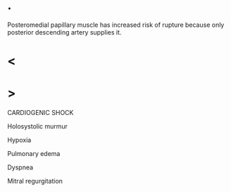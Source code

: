# .

Posteromedial papillary muscle has increased risk of rupture because only posterior descending artery supplies it.

# <

# >

CARDIOGENIC SHOCK

Holosystolic murmur

Hypoxia

Pulmonary edema

Dyspnea

Mitral regurgitation
